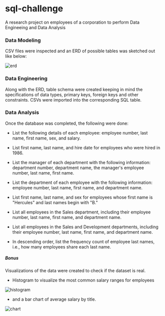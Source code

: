 # sql-challenge

A research project on employees of a corporation to perform Data Engineeing and Data Analysis


### Data Modeling

 CSV files were inspected and an ERD of possible tables was sketched out like below:

![erd](https://github.com/Anumala89/sql-challenge/blob/main/QuickDBD-Employees_EDR.png)


### Data Engineering

Along with the ERD, table schema were created keeping in mind the specifications of data types, primary keys, foreign keys and other constraints. CSVs were imported into the corresponding SQL table.  


### Data Analysis

Once the database was completed, the following were done:

* List the following details of each employee: employee number, last name, first name, sex, and salary.

* List first name, last name, and hire date for employees who were hired in 1986.

* List the manager of each department with the following information: department number, department name, the manager's employee number, last name, first name.

* List the department of each employee with the following information: employee number, last name, first name, and department name.

* List first name, last name, and sex for employees whose first name is "Hercules" and last names begin with "B."

* List all employees in the Sales department, including their employee number, last name, first name, and department name.

* List all employees in the Sales and Development departments, including their employee number, last name, first name, and department name.

* In descending order, list the frequency count of employee last names, i.e., how many employees share each last name.


##### Bonus

Visualizations of the data were created to check if the dataset is real. 

* Histogram to visualize the most common salary ranges for employees

![histogram](https://github.com/Anumala89/sql-challenge/blob/main/Graphs/histogram.png)

* and a bar chart of average salary by title.

![chart](https://github.com/Anumala89/sql-challenge/blob/main/Graphs/Bargraph.png)
